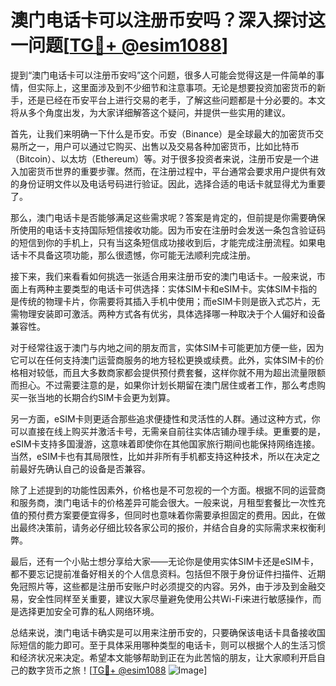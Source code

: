 # 澳门电话卡可以注册币安吗？深入探讨这一问题[[TG💪+ @esim1088](https://t.me/s/esim1088)]

提到“澳门电话卡可以注册币安吗”这个问题，很多人可能会觉得这是一件简单的事情，但实际上，这里面涉及到不少细节和注意事项。无论是想要投资加密货币的新手，还是已经在币安平台上进行交易的老手，了解这些问题都是十分必要的。本文将从多个角度出发，为大家详细解答这个疑问，并提供一些实用的建议。

首先，让我们来明确一下什么是币安。币安（Binance）是全球最大的加密货币交易所之一，用户可以通过它购买、出售以及交易各种加密货币，比如比特币（Bitcoin）、以太坊（Ethereum）等。对于很多投资者来说，注册币安是一个进入加密货币世界的重要步骤。然而，在注册过程中，平台通常会要求用户提供有效的身份证明文件以及电话号码进行验证。因此，选择合适的电话卡就显得尤为重要了。

那么，澳门电话卡是否能够满足这些需求呢？答案是肯定的，但前提是你需要确保所使用的电话卡支持国际短信接收功能。因为币安在注册时会发送一条包含验证码的短信到你的手机上，只有当这条短信成功接收到后，才能完成注册流程。如果电话卡不具备这项功能，那么很遗憾，你可能无法顺利完成注册。

接下来，我们来看看如何挑选一张适合用来注册币安的澳门电话卡。一般来说，市面上有两种主要类型的电话卡可供选择：实体SIM卡和eSIM卡。实体SIM卡指的是传统的物理卡片，你需要将其插入手机中使用；而eSIM卡则是嵌入式芯片，无需物理安装即可激活。两种方式各有优劣，具体选择哪一种取决于个人偏好和设备兼容性。

对于经常往返于澳门与内地之间的朋友而言，实体SIM卡可能更加方便一些，因为它可以在任何支持澳门运营商服务的地方轻松更换或续费。此外，实体SIM卡的价格相对较低，而且大多数商家都会提供预付费套餐，这样你就不用为超出流量限额而担心。不过需要注意的是，如果你计划长期留在澳门居住或者工作，那么考虑购买一张当地的长期合约SIM卡会更为划算。

另一方面，eSIM卡则更适合那些追求便捷性和灵活性的人群。通过这种方式，你可以直接在线上购买并激活卡号，无需亲自前往实体店铺办理手续。更重要的是，eSIM卡支持多国漫游，这意味着即使你在其他国家旅行期间也能保持网络连接。当然，eSIM卡也有其局限性，比如并非所有手机都支持这种技术，所以在决定之前最好先确认自己的设备是否兼容。

除了上述提到的功能性因素外，价格也是不可忽视的一个方面。根据不同的运营商和服务商，澳门电话卡的价格差异可能会很大。一般来说，月租型套餐比一次性充值的预付费方案要便宜得多，但同时也意味着你需要承担固定的费用。因此，在做出最终决策前，请务必仔细比较各家公司的报价，并结合自身的实际需求来权衡利弊。

最后，还有一个小贴士想分享给大家——无论你是使用实体SIM卡还是eSIM卡，都不要忘记提前准备好相关的个人信息资料。包括但不限于身份证件扫描件、近期免冠照片等，这些都是注册币安账户时必须提交的内容。另外，由于涉及到金融交易，安全性同样至关重要，建议大家尽量避免使用公共Wi-Fi来进行敏感操作，而是选择更加安全可靠的私人网络环境。

总结来说，澳门电话卡确实是可以用来注册币安的，只要确保该电话卡具备接收国际短信的能力即可。至于具体采用哪种类型的电话卡，则可以根据个人的生活习惯和经济状况来决定。希望本文能够帮助到正在为此苦恼的朋友，让大家顺利开启自己的数字货币之旅！[[TG💪+ @esim1088](https://t.me/s/esim1088) ![Image](https://i.postimg.cc/4NQfJmqS/Snipaste-2025-05-13-00-14-12.png)]